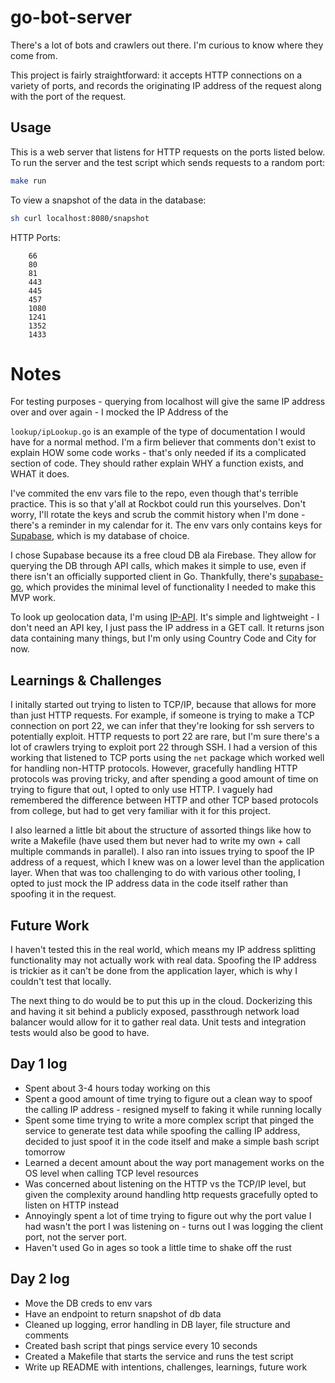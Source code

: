 # go-bot-server

There's a lot of bots and crawlers out there. I'm curious to know where they come from.

This project is fairly straightforward: it accepts HTTP connections on a variety of ports, and records the originating IP address of the request along with the port of the request.

## Usage

This is a web server that listens for HTTP requests on the ports listed below. To run the server and the test script which sends requests to a random port:

```sh
make run
```

To view a snapshot of the data in the database:

```sh
sh curl localhost:8080/snapshot
```

HTTP Ports:
```
	66
	80
	81
	443
	445
	457
	1080
	1241
	1352
	1433
```

# Notes

For testing purposes - querying from localhost will give the same IP address over and over again - I mocked the IP Address of the

`lookup/ipLookup.go` is an example of the type of documentation I would have for a normal method. I'm a firm believer that comments don't exist to explain HOW some code works - that's only needed if its a complicated section of code. They should rather explain WHY a function exists, and WHAT it does.

I've commited the env vars file to the repo, even though that's terrible practice. This is so that y'all at Rockbot could run this yourselves. Don't worry, I'll rotate the keys and scrub the commit history when I'm done - there's a reminder in my calendar for it. The env vars only contains keys for [Supabase](https://supabase.com/), which is my database of choice.

I chose Supabase because its a free cloud DB ala Firebase. They allow for querying the DB through API calls, which makes it simple to use, even if there isn't an officially supported client in Go. Thankfully, there's [supabase-go](https://github.com/nedpals/supabase-go), which provides the minimal level of functionality I needed to make this MVP work.

To look up geolocation data, I'm using [IP-API](https://ip-api.com/docs/api:json). It's simple and lightweight - I don't need an API key, I just pass the IP address in a GET call. It returns json data containing many things, but I'm only using Country Code and City for now.

## Learnings & Challenges

I initally started out trying to listen to TCP/IP, because that allows for more than just HTTP requests. For example, if someone is trying to make a TCP connection on port 22, we can infer that they're looking for ssh servers to potentially exploit. HTTP requests to port 22 are rare, but I'm sure there's a lot of crawlers trying to exploit port 22 through SSH. I had a version of this working that listened to TCP ports using the `net` package which worked well for handling non-HTTP protocols. However, gracefully handling HTTP protocols was proving tricky, and after spending a good amount of time on trying to figure that out, I opted to only use HTTP. I vaguely had remembered the difference between HTTP and other TCP based protocols from college, but had to get very familiar with it for this project.

I also learned a little bit about the structure of assorted things like how to write a Makefile (have used them but never had to write my own + call multiple commands in parallel). I also ran into issues trying to spoof the IP address of a request, which I knew was on a lower level than the application layer. When that was too challenging to do with various other tooling, I opted to just mock the IP address data in the code itself rather than spoofing it in the request.

## Future Work

I haven't tested this in the real world, which means my IP address splitting functionality may not actually work with real data. Spoofing the IP address is trickier as it can't be done from the application layer, which is why I couldn't test that locally.

The next thing to do would be to put this up in the cloud. Dockerizing this and having it sit behind a publicly exposed, passthrough network load balancer would allow for it to gather real data. Unit tests and integration tests would also be good to have.

## Day 1 log

* Spent about 3-4 hours today working on this
* Spent a good amount of time trying to figure out a clean way to spoof the calling IP address - resigned myself to faking it while running locally
* Spent some time trying to write a more complex script that pinged the service to generate test data while spoofing the calling IP address, decided to just spoof it in the code itself and make a simple bash script tomorrow
* Learned a decent amount about the way port management works on the OS level when calling TCP level resources
* Was concerned about listening on the HTTP vs the TCP/IP level, but given the complexity around handling http requests gracefully opted to listen on HTTP instead
* Annoyingly spent a lot of time trying to figure out why the port value I had wasn't the port I was listening on - turns out I was logging the client port, not the server port.
* Haven't used Go in ages so took a little time to shake off the rust

## Day 2 log
* Move the DB creds to env vars
* Have an endpoint to return snapshot of db data
* Cleaned up logging, error handling in DB layer, file structure and comments
* Created bash script that pings service every 10 seconds
* Created a Makefile that starts the service and runs the test script
* Write up README with intentions, challenges, learnings, future work
